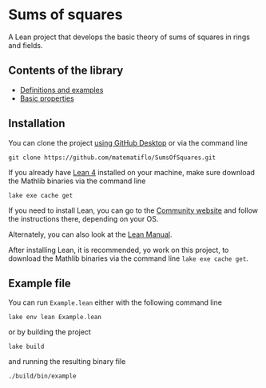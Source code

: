 # Sums of squares

A Lean project that develops the basic theory of sums of squares in rings and fields.

## Contents of the library

- [Definitions and examples](SumSq/Defs.md)
- [Basic properties](SumSq/Ppties.md)

## Installation

You can clone the project [using GitHub Desktop](x-github-client://openRepo/https://github.com/matematiflo/SumsOfSquares) or via the command line

```console
git clone https://github.com/matematiflo/SumsOfSquares.git
```

If you already have [Lean 4](https://lean-lang.org) installed on your machine, make sure download the Mathlib binaries via the command line

```console
lake exe cache get
```

If you need to install Lean, you can go to the [Community website](https://leanprover-community.github.io/get_started.html) and follow the instructions there, depending on your OS.

Alternately, you can also look at the [Lean Manual](https://lean-lang.org/lean4/doc/quickstart.html).

After installing Lean, it is recommended, yo work on this project, to download the Mathlib binaries via the command line `lake exe cache get`.

## Example file

You can run `Example.lean` either with the following command line

```console
lake env lean Example.lean
```

or by building the project

```console
lake build
```

and running the resulting binary file

```console
./build/bin/example
```
